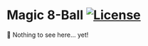 # Magic 8-Ball [![License](https://img.shields.io/github/license/Chris-1101/boxecho.svg)](https://github.com/Chris-1101/boxecho/blob/master/LICENSE.md)

:construction: Nothing to see here... yet!
